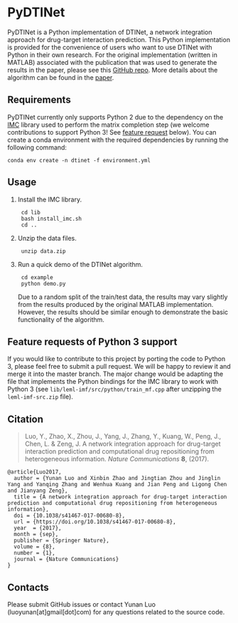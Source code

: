 # PyDTINet
PyDTINet is a Python implementation of DTINet, a network integration approach for drug-target interaction prediction. This Python implementation is provided for the convenience of users who want to use DTINet with Python in their own research. For the original implementation (written in MATLAB) associated with the publication that was used to generate the results in the paper, please see this [GitHub repo](https://github.com/luoyunan/DTINet). More details about the algorithm can be found in the [paper](https://www.nature.com/articles/s41467-017-00680-8).

## Requirements
PyDTINet currently only supports Python 2 due to the dependency on the [IMC](http://bigdata.ices.utexas.edu/software/inductive-matrix-completion/) library used to perform the matrix completion step (we welcome contributions to support Python 3! See [feature request](#feature-requests-of-python-3-support) below). You can create a conda environment with the required dependencies by running the following command:

    conda env create -n dtinet -f environment.yml

## Usage
1. Install the IMC library.

        cd lib
        bash install_imc.sh
        cd ..
2. Unzip the data files.
        
        unzip data.zip
3. Run a quick demo of the DTINet algorithm.

        cd example
        python demo.py
    Due to a random split of the train/test data, the results may vary slightly from the results produced by the original MATLAB implementation. However, the results should be similar enough to demonstrate the basic functionality of the algorithm.

## Feature requests of Python 3 support
If you would like to contribute to this project by porting the code to Python 3, please feel free to submit a pull request. We will be happy to review it and merge it into the master branch. The major change would be adapting the file that implements the Python bindings for the IMC library to work with Python 3 (see `lib/leml-imf/src/python/train_mf.cpp` after unzipping the `leml-imf-src.zip` file).

## Citation
> Luo, Y., Zhao, X., Zhou, J., Yang, J., Zhang, Y., Kuang, W., Peng, J., Chen, L. & Zeng, J. A network integration approach for drug-target interaction prediction and computational drug repositioning from heterogeneous information. *Nature Communications* **8**, (2017).

    @article{Luo2017,
      author = {Yunan Luo and Xinbin Zhao and Jingtian Zhou and Jinglin Yang and Yanqing Zhang and Wenhua Kuang and Jian Peng and Ligong Chen and Jianyang Zeng},
      title = {A network integration approach for drug-target interaction prediction and computational drug repositioning from heterogeneous information},
      doi = {10.1038/s41467-017-00680-8},
      url = {https://doi.org/10.1038/s41467-017-00680-8},
      year  = {2017},
      month = {sep},
      publisher = {Springer Nature},
      volume = {8},
      number = {1},
      journal = {Nature Communications}
    }

## Contacts
Please submit GitHub issues or contact Yunan Luo (luoyunan[at]gmail[dot]com) for any questions related to the source code.